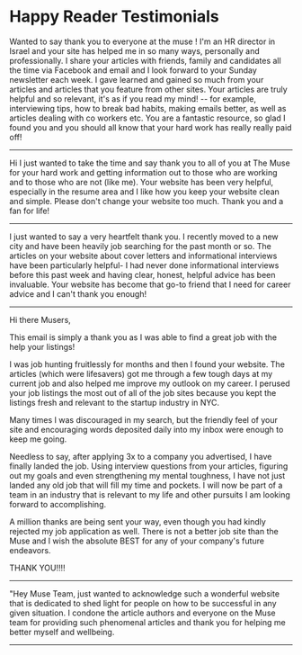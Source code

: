 # Happy Reader Testimonials

Wanted to say thank you to everyone at the muse ! I'm an HR director in Israel and your site has helped me in so many ways, personally and professionally. I share your articles with friends, family and candidates all the time via Facebook and email and I look forward to your Sunday newsletter each week. I gave learned and gained so much from your articles and articles that you feature from other sites. Your articles are truly helpful and so relevant, it's as if you read my mind! -- for example, interviewing tips, how to break bad habits, making emails better, as well as articles dealing with co workers etc. You are a fantastic resource, so glad I found you and you should all know that your hard work has really really paid off!

---

Hi I just wanted to take the time and say thank you to all of you at The Muse for your hard work and getting information out to those who are working and to those who are not (like me). Your website has been very helpful, especially in the resume area and I like how you keep your website clean and simple. Please don't change your website too much. Thank you and a fan for life!


---

I just wanted to say a very heartfelt thank you. I recently moved to a new city and have been heavily job searching for the past month or so. The articles on your website about cover letters and informational interviews have been particularly helpful- I had never done informational interviews before this past week and having clear, honest, helpful advice has been invaluable. Your website has become that go-to friend that I need for career advice and I can't thank you enough!

---

Hi there Musers, 

This email is simply a thank you as I was able to find a great job with the help your listings!

I was job hunting fruitlessly for months and then I found your website. The articles (which were lifesavers) got me through a few tough days at my current job and also helped me improve my outlook on my career. I perused your job listings the most out of all of the job sites because you kept the listings fresh and relevant to the startup industry in NYC. 

Many times I was discouraged in my search, but the friendly feel of your site and encouraging words deposited daily into my inbox were enough to keep me going. 

Needless to say, after applying 3x to a company you advertised, I have finally landed the job. 
Using interview questions from your articles, figuring out my goals and even strengthening my mental toughness, I have not just landed any old job that will fill my time and pockets. I will now be part of a team in an industry that is relevant to my life and other pursuits I am looking forward to accomplishing. 

A million thanks are being sent your way, even though you had kindly rejected my job application as well. 
There is not a better job site than the Muse and I wish the absolute BEST for any of your company's future endeavors. 

THANK YOU!!!!


---


"Hey Muse Team, just wanted to acknowledge such a wonderful website that is dedicated to shed light for people on how to be successful in any given situation. I condone the article authors and everyone on the Muse team for providing such phenomenal articles and thank you for helping me better myself and wellbeing.



---